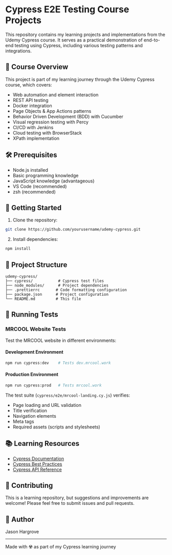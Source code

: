 # Cypress E2E Testing Course Projects

This repository contains my learning projects and implementations from the Udemy Cypress course. It serves as a practical demonstration of end-to-end testing using Cypress, including various testing patterns and integrations.

## 🎯 Course Overview

This project is part of my learning journey through the Udemy Cypress course, which covers:

- Web automation and element interaction
- REST API testing
- Docker integration
- Page Objects & App Actions patterns
- Behavior Driven Development (BDD) with Cucumber
- Visual regression testing with Percy
- CI/CD with Jenkins
- Cloud testing with BrowserStack
- XPath implementation

## 🛠️ Prerequisites

- Node.js installed
- Basic programming knowledge
- JavaScript knowledge (advantageous)
- VS Code (recommended)
- zsh (recommended)

## 🚀 Getting Started

1. Clone the repository:
```zsh
git clone https://github.com/yourusername/udemy-cypress.git
```

2. Install dependencies:
```zsh
npm install
```

## 📁 Project Structure

```
udemy-cypress/
├── cypress/           # Cypress test files
├── node_modules/      # Project dependencies
├── .prettierrc       # Code formatting configuration
├── package.json      # Project configuration
└── README.md         # This file
```

## 🧪 Running Tests

### MRCOOL Website Tests

Test the MRCOOL website in different environments:

#### Development Environment
```zsh
npm run cypress:dev    # Tests dev.mrcool.work
```

#### Production Environment
```zsh
npm run cypress:prod   # Tests mrcool.work
```

The test suite (`cypress/e2e/mrcool-landing.cy.js`) verifies:
- Page loading and URL validation
- Title verification
- Navigation elements
- Meta tags
- Required assets (scripts and stylesheets)

## 📚 Learning Resources

- [Cypress Documentation](https://docs.cypress.io)
- [Cypress Best Practices](https://docs.cypress.io/guides/references/best-practices)
- [Cypress API Reference](https://docs.cypress.io/api/table-of-contents)

## 🤝 Contributing

This is a learning repository, but suggestions and improvements are welcome! Please feel free to submit issues and pull requests.

## 👤 Author

Jason Hargrove

---
Made with ☢️ as part of my Cypress learning journey 